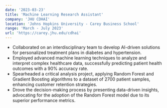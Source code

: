 ```yaml
---
date: '2023-03-23'
title: 'Machine Learning Research Assistant'
company: 'JHU CDHAI'
location: 'Johns Hopkins University - Carey Business School'
range: 'March - July 2023'
url: 'https://carey.jhu.edu/cdhai'
---
```


- Collaborated on an interdisciplinary team to develop AI-driven solutions for personalized treatment plans in diabetes and hypertension.
- Employed advanced machine learning techniques to analyze and interpret complex healthcare data, successfully predicting patient health outcomes with a 90% accuracy rate.
- Spearheaded a critical analysis project, applying Random Forest and Gradient Boosting algorithms to a dataset of 2700 patient samples, enhancing customer retention strategies.
- Drove the decision-making process by presenting data-driven insights, advocating for the adoption of the Random Forest model due to its superior performance metrics.
